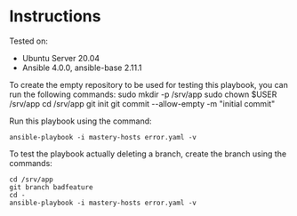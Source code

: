 # Instructions

Tested on:
- Ubuntu Server 20.04
- Ansible 4.0.0, ansible-base 2.11.1

To create the empty repository to be used for testing this playbook, you can run the following commands:
    sudo mkdir -p /srv/app
    sudo chown $USER /srv/app
    cd /srv/app
    git init
    git commit --allow-empty -m "initial commit"

Run this playbook using the command:

    ansible-playbook -i mastery-hosts error.yaml -v

To test the playbook actually deleting a branch, create the branch using the commands:

    cd /srv/app
    git branch badfeature
    cd -
    ansible-playbook -i mastery-hosts error.yaml -v
